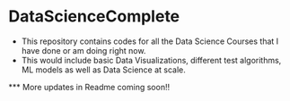 # DataScienceComplete

* This repository contains codes for all the Data Science Courses that I have done or am doing right now.
* This would include basic Data Visualizations, different test algorithms, ML models as well as Data Science at scale.

*** More updates in Readme coming soon!!
